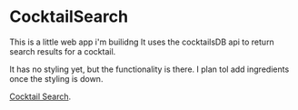 # CocktailSearch

This is a little web app i'm builidng It uses the cocktailsDB api to return search results for a cocktail.

It has no styling yet, but the functionality is there. I plan tol add ingredients once the styling is down.

[Cocktail Search](index.html).

 
